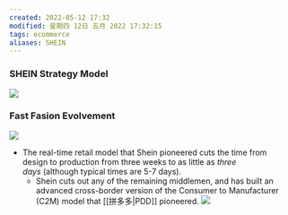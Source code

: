 ```yaml
---
created: 2022-05-12 17:32
modified: 星期四 12日 五月 2022 17:32:15
tags: ecommerce
aliases: SHEIN
---
```



### SHEIN Strategy Model
![](https://s1.vika.cn/space/2022/05/12/48e26afa631047cb824f319ce60e06ba)

### Fast Fasion Evolvement
![](https://s1.vika.cn/space/2022/05/15/890e7eca9be84b7085e00aab8d5041c0)
- The real-time retail model that Shein pioneered cuts the time from design to production from three weeks to as little as _three days_ (although typical times are 5-7 days).
	- Shein cuts out any of the remaining middlemen, and has built an advanced cross-border version of the Consumer to Manufacturer (C2M) model that [[拼多多|PDD]] pioneered.
![](https://s1.vika.cn/space/2022/05/15/092bcaacc8064687966428d164966e80)
